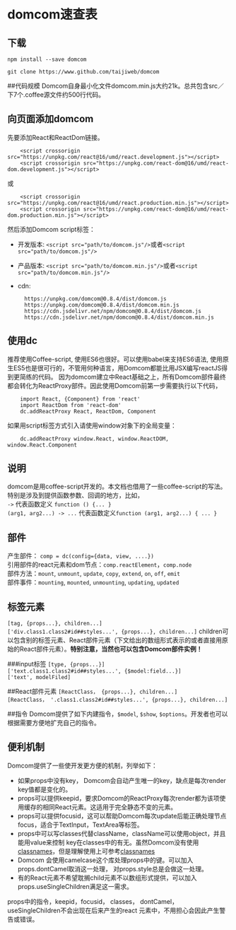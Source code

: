 # domcom速查表

## 下载

	npm install --save domcom
	
	git clone https://www.github.com/taijiweb/domcom
	
##代码规模 
Domcom自身最小化文件domcom.min.js大约21k。总共包含src／下7个.coffee源文件约500行代码。

## 向页面添加domcom
先要添加React和ReactDom链接。

        <script crossorigin src="https://unpkg.com/react@16/umd/react.development.js"></script>
        <script crossorigin src="https://unpkg.com/react-dom@16/umd/react-dom.development.js"></script>
        
或

        <script crossorigin src="https://unpkg.com/react@16/umd/react.production.min.js"></script>
        <script crossorigin src="https://unpkg.com/react-dom@16/umd/react-dom.production.min.js"></script>
        
然后添加Domcom script标签：

* 开发版本: `<script src="path/to/domcom.js"/>`或者`<script src="path/to/domcom.js"/>`
* 产品版本: `<script src="path/to/domcom.min.js"/>`或者`<script src="path/to/domcom.min.js"/>`
* cdn: 

        https://unpkg.com/domcom@0.8.4/dist/domcom.js
        https://unpkg.com/domcom@0.8.4/dist/domcom.min.js
        https://cdn.jsdelivr.net/npm/domcom@0.8.4/dist/domcom.js
        https://cdn.jsdelivr.net/npm/domcom@0.8.4/dist/domcom.min.js


## 使用dc
推荐使用Coffee-script, 使用ES6也很好。可以使用babel来支持ES6语法, 使用原生ES5也是很可行的，不管用何种语言，用Domcom都能比用JSX编写reactJS得到更简练的代码。
因为domcom建立中React基础之上，所有Domcom部件最终都会转化为ReactProxy部件。因此使用Domcom前第一步需要执行以下代码，

        import React, {Component} from 'react'
        import ReactDom from 'react-dom'
        dc.addReactProxy React, ReactDom, Component
        
如果用script标签方式引入请使用window对象下的全局变量：
        
        dc.addReactProxy window.React, window.ReactDOM, window.React.Component


## 说明
domcom是用coffee-script开发的。本文档也借用了一些coffee-script的写法。特别是涉及到提供函数参数、回调的地方，比如，  
`->` 代表函数定义 `function () {... }`  
`(arg1, arg2...) -> ...` 代表函数定义`function (arg1, arg2...) { ... }` 

  
## 部件
产生部件： `comp = dc(config={data, view, ....})`  
引用部件的react元素和dom节点：`comp.reactElement`，`comp.node`  
部件方法：`mount`, `unmount`, `update`, `copy`, `extend`, `on`, `off`, `emit`  
部件事件：`mounting`, `mounted`, `unmounting`, `updating`, `updated`

## 标签元素
`[tag, {props...}, children...]`  
`['div.class1.class2#id##styles...', {props...}, children...]`
children可以包含别的标签元素、React部件元素（下文给出的数组形式表示的或者直接用原始的React部件元素）。**特别注意，当然也可以包含Domcom部件实例！**

###input标签
`[type, {props...}]`  
`['text.class1.class2#id##styles...', {$model:field...}]`  
`['text', modelFiled]`

##React部件元素
`[ReactClass， {props...}, children...]`  
`[ReactClass， '.class1.class2#id##styles...', {props...}, children...]`

##指令
Domcom提供了如下内建指令，`$model`, `$show`, `$options`。开发者也可以根据需要方便地扩充自己的指令。


## 便利机制
Domcom提供了一些使开发更方便的机制，列举如下：

* 如果props中没有key， Domcom会自动产生唯一的key，缺点是每次render key值都是变化的。  
* props可以提供keepid，要求Domcom的ReactProxy每次render都为该项使用缓存的相同React元素。这适用于完全静态不变的元素。  
* props可以提供focusid，这可以帮助Domcom每次update后能正确处理节点focus，适合于TextInput，TextArea等标签。
* props中可以写classes代替className，className可以使用object，并且能用value来控制
key在classes中的有无。虽然Domcom没有使用[classnames](https://www.npmjs.com/package/classnames)，但是理解使用上可参考[classnames](https://www.npmjs.com/package/classnames)
* Domcom 会使用camelcase这个库处理props中的键。可以加入props.dontCamel取消这一处理， 对props.style总是会做这一处理。
* 有的React元素不希望耽搁child元素不以数组形式提供，可以加入props.useSingleChildren满足这一需求。

props中的指令，keepid，focusid， classes， dontCamel， useSingleChildren不会出现在后来产生的react 元素中，不用担心会因此产生警告或错误。




